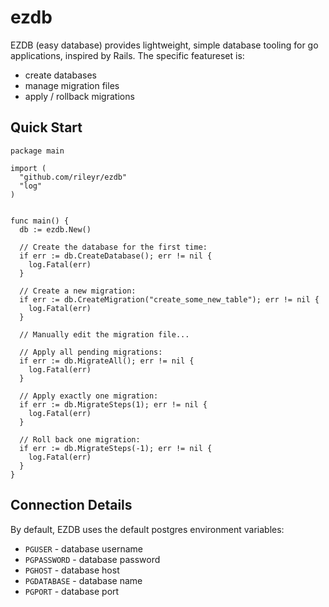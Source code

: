 # ezdb

EZDB (easy database) provides lightweight, simple database tooling for go applications, inspired by Rails. The specific featureset is:

  - create databases
  - manage migration files
  - apply / rollback migrations

## Quick Start

```golang
package main

import (
  "github.com/rileyr/ezdb"
  "log"
)


func main() {
  db := ezdb.New()

  // Create the database for the first time:
  if err := db.CreateDatabase(); err != nil {
    log.Fatal(err)
  }

  // Create a new migration:
  if err := db.CreateMigration("create_some_new_table"); err != nil {
    log.Fatal(err)
  }

  // Manually edit the migration file...

  // Apply all pending migrations:
  if err := db.MigrateAll(); err != nil {
    log.Fatal(err)
  }

  // Apply exactly one migration:
  if err := db.MigrateSteps(1); err != nil {
    log.Fatal(err)
  }

  // Roll back one migration:
  if err := db.MigrateSteps(-1); err != nil {
    log.Fatal(err)
  }
}
```

## Connection Details

By default, EZDB uses the default postgres environment variables:

  - `PGUSER` - database username
  - `PGPASSWORD` - database password
  - `PGHOST` - database host
  - `PGDATABASE` - database name
  - `PGPORT` - database port
